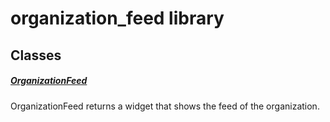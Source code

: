 



# organization_feed library











## Classes

##### [OrganizationFeed](../views_after_auth_screens_feed_organization_feed/OrganizationFeed-class.md)



OrganizationFeed returns a widget that shows the feed of the organization.
















